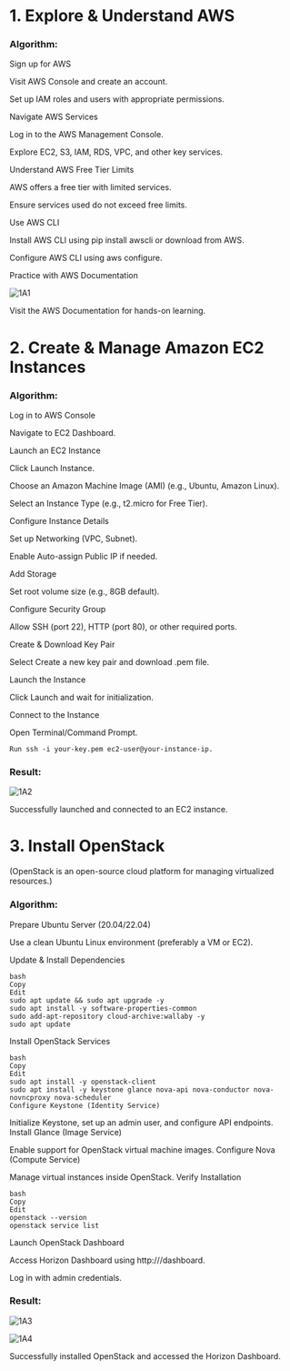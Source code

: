 # 1. Explore & Understand AWS
### Algorithm:

Sign up for AWS

Visit AWS Console and create an account.

Set up IAM roles and users with appropriate permissions.

Navigate AWS Services

Log in to the AWS Management Console.

Explore EC2, S3, IAM, RDS, VPC, and other key services.

Understand AWS Free Tier Limits

AWS offers a free tier with limited services.

Ensure services used do not exceed free limits.

Use AWS CLI

Install AWS CLI using pip install awscli or download from AWS.

Configure AWS CLI using aws configure.

Practice with AWS Documentation

![1A1](https://github.com/user-attachments/assets/6388d943-ff30-41d6-9472-afb18f3e70a1)

Visit the AWS Documentation for hands-on learning.


# 2. Create & Manage Amazon EC2 Instances
### Algorithm:

Log in to AWS Console

Navigate to EC2 Dashboard.

Launch an EC2 Instance

Click Launch Instance.

Choose an Amazon Machine Image (AMI) (e.g., Ubuntu, Amazon Linux).

Select an Instance Type (e.g., t2.micro for Free Tier).

Configure Instance Details

Set up Networking (VPC, Subnet).

Enable Auto-assign Public IP if needed.

Add Storage

Set root volume size (e.g., 8GB default).

Configure Security Group

Allow SSH (port 22), HTTP (port 80), or other required ports.

Create & Download Key Pair

Select Create a new key pair and download .pem file.

Launch the Instance

Click Launch and wait for initialization.

Connect to the Instance

Open Terminal/Command Prompt.

```
Run ssh -i your-key.pem ec2-user@your-instance-ip.
```

### Result:

![1A2](https://github.com/user-attachments/assets/cf0d2812-1f08-4695-9a7f-b2ffa3a8a8df)

Successfully launched and connected to an EC2 instance.


# 3. Install OpenStack
(OpenStack is an open-source cloud platform for managing virtualized resources.)

### Algorithm:

Prepare Ubuntu Server (20.04/22.04)

Use a clean Ubuntu Linux environment (preferably a VM or EC2).

Update & Install Dependencies

```
bash
Copy
Edit
sudo apt update && sudo apt upgrade -y
sudo apt install -y software-properties-common
sudo add-apt-repository cloud-archive:wallaby -y
sudo apt update
```

Install OpenStack Services

```
bash
Copy
Edit
sudo apt install -y openstack-client
sudo apt install -y keystone glance nova-api nova-conductor nova-novncproxy nova-scheduler
Configure Keystone (Identity Service)
```

Initialize Keystone, set up an admin user, and configure API endpoints.
Install Glance (Image Service)

Enable support for OpenStack virtual machine images.
Configure Nova (Compute Service)

Manage virtual instances inside OpenStack.
Verify Installation

```
bash
Copy
Edit
openstack --version
openstack service list
```

Launch OpenStack Dashboard

Access Horizon Dashboard using http://<your-server-ip>/dashboard.

Log in with admin credentials.

### Result:

![1A3](https://github.com/user-attachments/assets/d41512a5-e09e-4575-9f49-6968048656cf)

![1A4](https://github.com/user-attachments/assets/29686733-b74a-4f51-b098-e082861c935f)

Successfully installed OpenStack and accessed the Horizon Dashboard.

